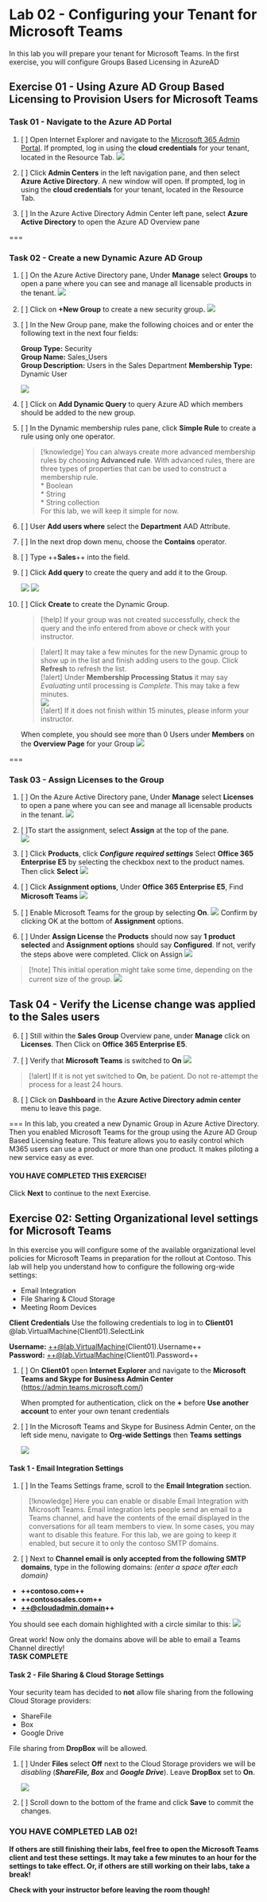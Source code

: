 # Lab 02 - Configuring your Tenant for Microsoft Teams
In this lab you will prepare your tenant for Microsoft Teams.  In the first exercise, you will configure Groups Based Licensing in AzureAD

## Exercise 01 - Using Azure AD Group Based Licensing to Provision Users for Microsoft Teams

### Task 01 - Navigate to the Azure AD Portal

1. [ ] Open Internet Explorer and navigate to the [Microsoft 365 Admin Portal](https://admin.microsoft.com).  If prompted, log in using the **cloud credentials** for your tenant, located in the Resource Tab.
![](Media/AzureADPortal.png)
2. [ ] Click **Admin Centers** in the left navigation pane, and then select **Azure Active Directory**. A new window will open.  If prompted, log in using the **cloud credentials** for your tenant, located in the Resource Tab.

3. [ ] In the Azure Active Directory Admin Center left pane, select **Azure Active Directory** to open the Azure AD Overview pane

===

### Task 02 - Create a new Dynamic Azure AD Group

1. [ ] On the Azure Active Directory pane, Under **Manage** select **Groups** to open a pane where you can see and manage all licensable products in the tenant.
![](Media/GroupsMenu.png)

2. [ ] Click on **+New Group** to create a new security group.
![](Media/NewGroupMenu.png)

3. [ ] In the New Group pane, make the following choices and or enter the following text in the next four fields:  

    **Group Type:** Security  
    **Group Name:** Sales_Users  
    **Group Description:** Users in the Sales Department
    **Membership Type:** Dynamic User  
    
    ![](Media/GroupCreate.png)  
    
4. [ ] Click on **Add Dynamic Query** to query Azure AD which members should be added to the new group.

5. [ ] In the Dynamic membership rules pane, click **Simple Rule** to create a rule using only one operator.
    >[!knowledge] You can always create more advanced membership rules by choosing **Advanced rule**.
    With advanced rules, there are three types of properties that can be used to construct a membership rule.  
        * Boolean  
       * String  
        * String collection  
    For this lab, we will keep it simple for now. 
    
6. [ ] User **Add users where** select the **Department** AAD Attribute.

7. [ ] In the next drop down menu, choose the **Contains** operator.

8. [ ] Type ++**Sales**++ into the field.

9. [ ] Click **Add query** to create the query and add it to the Group.

    ![](Media/GroupQuery.png)
    ![](Media/Addquery.png)

10. [ ] Click **Create** to create the Dynamic Group.

    >[!help] If your group was not created successfully, check the query and the info entered from above or check with your instructor.
    
    >[!alert] It may take a few minutes for the new Dynamic group to show up in the list and finish adding users to the goup.  Click **Refresh** to refresh the list.  
    >[!alert] Under **Membership Processing Status** it may say *Evaluating* until processing is *Complete*.  This may take a few minutes.  
    ![](Media/Evaluating.png)  
    >[!alert] If it does not finish within 15 minutes, please inform your instructor. 
    
    When complete, you should see more than 0 Users under **Members** on the **Overview Page** for your Group
    ![](Media/GroupMembers.png)

===

### Task 03 - Assign Licenses to the Group

1. [ ] On the Azure Active Directory pane, Under **Manage** select **Licenses** to open a pane where you can see and manage all licensable products in the tenant.
![](Media/Licensesmenu.png)

2. [ ]To start the assignment, select **Assign** at the top of the pane.  
![](Media/Assign.png)

2. [ ] Click **Products**, click ***Configure required settings*** Select **Office 365 Enterprise E5** by selecting the checkbox next to the product names. Then click **Select**
![](Media/Products.png)

3. [ ] Click **Assignment options**, Under **Office 365 Enterprise E5**, Find **Microsoft Teams**
![](Media/TeamsLicenseOFF.png)

4. [ ] Enable Microsoft Teams for the group by selecting **On**. 
![](Media/TeamsLicenseON.png)
Confirm by clicking OK at the bottom of **Assignment** options.

5. [ ] Under **Assign License** the **Products** should now say **1 product selected** and **Assignment options** should say **Configured**.  If not, verify the steps above were completed.  Click on Assign
![](Media/AssignLicensefinsed.png)

>[!note] This initial operation might take some time, depending on the current size of the group.
![](Media/LicenseProvisioningScheduled.png)

## Task 04 - Verify the License change was applied to the Sales users

6. [ ] Still within the **Sales Group** Overview pane, under **Manage** click on **Licenses**.  Then Click on **Office 365 Enterprise E5**.

7. [ ] Verify that **Microsoft Teams** is switched to **On**
![](Media/TeamsisON.png)

 >[!alert] If it is not yet switched to **On**, be patient.  Do not re-attempt the process for a least 24 hours.
 
8. [ ] Click on **Dashboard** in the **Azure Active Directory admin center** menu to leave this page.

===
In this lab, you created a new Dynamic Group in Azure Active Directory.  Then you enabled Microsoft Teams for the group using the Azure AD Group Based Licensing feature.  This feature allows you to easily control which M365 users can use a product or more than one product.  It makes piloting a new service easy as ever.  

#### YOU HAVE COMPLETED THIS EXERCISE! 
Click **Next** to continue to the next Exercise. 
 
## **Exercise 02: Setting Organizational level settings for Microsoft Teams**
In this exercise you will configure some of the available organizational level policies for Microsoft Teams in preparation for the rollout at Contoso. This lab will help you understand how to configure the following org-wide settings:
* Email Integration
* File Sharing & Cloud Storage
* Meeting Room Devices

**Client Credentials**
    Use the following credentials to log in to **Client01**  @lab.VirtualMachine(Client01).SelectLink

**Username:** ++@lab.VirtualMachine(Client01).Username++  
**Password:** ++@lab.VirtualMachine(Client01).Password++

1. [ ] On **Client01** open **Internet Explorer** and navigate to the **Microsoft Teams and Skype for Business Admin Center** (https://admin.teams.microsoft.com/)  

    When prompted for authentication, click on the **+** before **Use another account** to enter your own tenant credentials
    
2. [ ] In the Microsoft Teams and Skype for Business Admin Center, on the left side menu, navigate to **Org-wide Settings** then **Teams settings**

    ![](Media/Org-Wide.png)
    
#### Task 1 - Email Integration Settings

1. [ ] In the Teams Settings frame, scroll to the **Email Integration** section.  
>[!knowledge] Here you can enable or disable Email Integration with Microsoft Teams.  Email integration lets people send an email to a Teams channel, and have the contents of the email displayed in the conversations for all team members to view.  In some cases, you may want to disable this feature.  For this lab, we are going to keep it enabled, but secure it to only the contoso SMTP domains.

2. [ ] Next to **Channel email is only accepted from the following SMTP domains**, type in the following domains:
  *(enter a space after each domain)*  
 - **++contoso.com++**   
 - **++contososales.com++**  
 - **++@cloudadmin.domain++**  
  
 You should see each domain highlighted with a circle similar to this: ![](Media/ChannelSMTP.png)
 
Great work!  Now only the domains above will be able to email a Teams Channel directly!  
 **TASK COMPLETE** 

#### Task 2 - File Sharing & Cloud Storage Settings

Your security team has decided to **not** allow file sharing from the following Cloud Storage providers:
- ShareFile
- Box
- Google Drive

File sharing from **DropBox** will be allowed.  

1. [ ]  Under **Files** select **Off** next to the Cloud Storage providers we will be *disabling* (***ShareFile, Box*** and ***Google Drive***).  Leave **DropBox** set to **On**.  

    ![](Media/Filesharing.png)

2. [ ] Scroll down to the bottom of the frame and click **Save** to commit the changes. 

### YOU HAVE COMPLETED LAB 02!  

**If others are still finishing their labs, feel free to open the Microsoft Teams client and test these settings.  It may take a few minutes to an hour for the settings to take effect.  Or, if others are still working on their labs, take a break!**

**Check with your instructor before leaving the room though!**